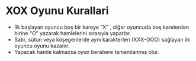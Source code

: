 # XOX Oyunu Kurallari

- İlk başlayan oyuncu boş bir kareye “X” , diğer oyuncuda boş karelerden birine “O” yazarak hamlelerini sırasıyla yaparlar.
- Satır, sütun veya köşegenlerde aynı karakterleri (XXX-OOO) sağlayan ilk oyuncu oyunu kazanır. 
- Yapacak hamle kalmazsa oyun berabere tamamlanmış olur.